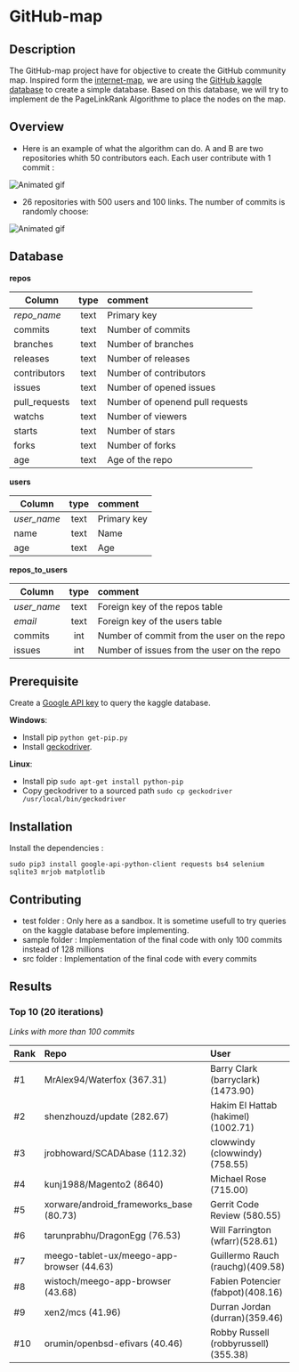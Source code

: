 # GitHub-map

## Description

The GitHub-map project have for objective to create the GitHub community map. Inspired form the [internet-map](http://www.internet-map.net/), we are using the [GitHub kaggle database](https://www.kaggle.com/github/github-repos) to create a simple database. Based on this database, we will try to implement de the PageLinkRank Algorithme to place the nodes on the map.

## Overview

- Here is an example of what the algorithm can do. A and B are two repositories whith 50 contributors each. Each user contribute with 1 commit :

![Animated gif](https://media.giphy.com/media/2t9pvY70cVtzctUOGe/giphy.gif)

- 26 repositories with 500 users and 100 links. The number of commits is randomly choose:

![Animated gif](https://media.giphy.com/media/fxq5ertHwZx8stREGc/giphy.gif)

## Database

**repos**

| Column | type | comment |
|-|:-:|:-|
| _repo_name_ | text | Primary key |
| commits | text | Number of commits |
| branches | text | Number of branches |
| releases | text | Number of releases |
| contributors | text | Number of contributors |
| issues | text | Number of opened issues |
| pull_requests | text | Number of openend pull requests |
| watchs | text | Number of viewers |
| starts | text | Number of stars |
| forks | text | Number of forks |
| age | text | Age of the repo |

**users**

| Column | type | comment |
|-|:-:|:-|
| _user_name_ | text | Primary key |
| name | text | Name |
| age | text | Age |

**repos_to_users**

| Column | type | comment |
|-|:-:|:-|
| _user_name_ | text | Foreign key of the repos table |
| _email_ | text | Foreign key of the users table |
| commits | int | Number of commit from the user on the repo |
| issues | int | Number of issues from the user on the repo |

## Prerequisite

Create a [Google API key](https://cloud.google.com/bigquery/docs/reference/libraries) to query the kaggle database.

**Windows**:
- Install pip  ```python get-pip.py```
- Install [geckodriver](https://github.com/mozilla/geckodriver/releases).

**Linux**:
- Install pip ```sudo apt-get install python-pip```
- Copy geckodriver to a sourced path ```sudo cp geckodriver /usr/local/bin/geckodriver```

## Installation

Install the dependencies :
```
sudo pip3 install google-api-python-client requests bs4 selenium sqlite3 mrjob matplotlib
```
## Contributing

- test folder : Only here as a sandbox. It is sometime usefull to try queries on the kaggle database before implementing.
- sample folder : Implementation of the final code with only 100 commits instead of 128 millions
- src folder : Implementation of the final code with every commits

## Results

### Top 10 (20 iterations)
_Links with more than 100 commits_

| Rank | Repo | User |
|:-|:-|:-|
| #1 | MrAlex94/Waterfox (367.31) | Barry Clark (barryclark)(1473.90) |
| #2 | shenzhouzd/update (282.67) | Hakim El Hattab (hakimel)(1002.71) |
| #3 | jrobhoward/SCADAbase (112.32) | clowwindy (clowwindy)(758.55) |
| #4 | kunj1988/Magento2 (8640) | Michael Rose (715.00) |
| #5 | xorware/android_frameworks_base (80.73) | Gerrit Code Review (580.55) |
| #6 | tarunprabhu/DragonEgg (76.53) | Will Farrington (wfarr)(528.61) |
| #7 | meego-tablet-ux/meego-app-browser (44.63) | Guillermo Rauch (rauchg)(409.58) |
| #8 | wistoch/meego-app-browser (43.68) | Fabien Potencier (fabpot)(408.16) |
| #9 | xen2/mcs (41.96) | Durran Jordan (durran)(359.46) |
| #10 | orumin/openbsd-efivars (40.46) | Robby Russell (robbyrussell)(355.38) |

